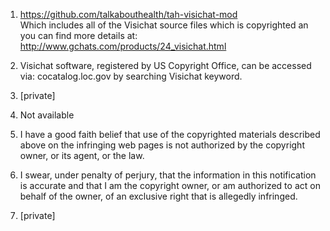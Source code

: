 1. <https://github.com/talkabouthealth/tah-visichat-mod>  
   Which includes all of the Visichat source files which is copyrighted an you can find more details at: <http://www.gchats.com/products/24_visichat.html>

2. Visichat software, registered by US Copyright Office, can be accessed via: cocatalog.loc.gov by searching Visichat keyword.

3. [private]

4. Not available

5. I have a good faith belief that use of the copyrighted materials described above on the infringing web pages is not authorized by the copyright owner, or its agent, or the law.

6. I swear, under penalty of perjury, that the information in this notification is accurate and that I am the copyright owner, or am authorized to act on behalf of the owner, of an exclusive right that is allegedly infringed.

7. [private]
